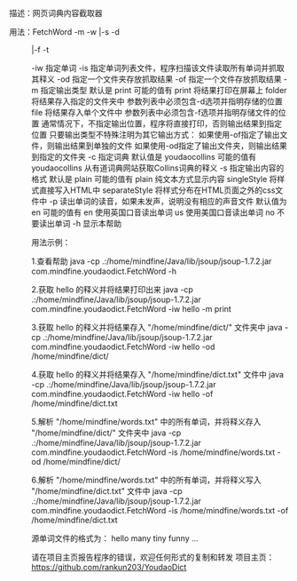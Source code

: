 描述：网页词典内容截取器

用法：FetchWord -m <outputType> -w <word>|-s <file> -d <dir>|-f <file> -t <outputStyle>

  -iw     指定单词
  -is     指定单词列表文件，程序扫描该文件读取所有单词并抓取其释义
  -od     指定一个文件夹存放抓取结果
  -of     指定一个文件存放抓取结果
  -m      指定输出类型
           默认是
            print
           可能的值有
            print    将结果打印在屏幕上
            folder   将结果存入指定的文件夹中
                      参数列表中必须包含-d选项并指明存储的位置
            file     将结果存入单个文件中
                      参数列表中必须包含-f选项并指明存储文件的位置
           通常情况下，不指定输出位置，程序将直接打印，否则输出结果到指定位置
            只要输出类型不特殊注明为其它输出方式：
             如果使用-of指定了输出文件，则输出结果到单独的文件
             如果使用-od指定了输出文件夹，则输出结果到指定的文件夹
  -c      指定词典
           默认值是
            youdaocollins
           可能的值有
            youdaocollins   从有道词典网站获取Collins词典的释义
  -s      指定输出内容的格式
           默认是
            plain
           可能的值有
            plain           纯文本方式显示内容
            singleStyle     将样式直接写入HTML中
			separateStyle   将样式分布在HTML页面之外的css文件中
  -p      读出单词的读音，如果未发声，说明没有相应的声音文件
           默认值为
            en
           可能的值有
            en              使用英国口音读出单词
            us              使用美国口音读出单词
            no              不要读出单词
  -h      显示本帮助

用法示例：

1.查看帮助
java -cp .:/home/mindfine/Java/lib/jsoup/jsoup-1.7.2.jar com.mindfine.youdaodict.FetchWord -h

2.获取 hello 的释义并将结果打印出来
java -cp .:/home/mindfine/Java/lib/jsoup/jsoup-1.7.2.jar com.mindfine.youdaodict.FetchWord -iw hello -m print

3.获取 hello 的释义并将结果存入 "/home/mindfine/dict/" 文件夹中
java -cp .:/home/mindfine/Java/lib/jsoup/jsoup-1.7.2.jar com.mindfine.youdaodict.FetchWord -iw hello -od /home/mindfine/dict/

4.获取 hello 的释义并将结果存入 "/home/mindfine/dict.txt" 文件中
java -cp .:/home/mindfine/Java/lib/jsoup/jsoup-1.7.2.jar com.mindfine.youdaodict.FetchWord -iw hello -of /home/mindfine/dict.txt

5.解析 "/home/mindfine/words.txt" 中的所有单词，并将释义存入 "/home/mindfine/dict/" 文件夹中
java -cp .:/home/mindfine/Java/lib/jsoup/jsoup-1.7.2.jar com.mindfine.youdaodict.FetchWord -is /home/mindfine/words.txt -od /home/mindfine/dict/

6.解析 "/home/mindfine/words.txt" 中的所有单词，并将释义写入 "/home/mindfine/dict.txt" 文件中
java -cp .:/home/mindfine/Java/lib/jsoup/jsoup-1.7.2.jar com.mindfine.youdaodict.FetchWord -is /home/mindfine/words.txt -of /home/mindfine/dict.txt


源单词文件的格式为：
hello
many
tiny
funny
...

请在项目主页报告程序的错误，欢迎任何形式的复制和转发
项目主页：https://github.com/rankun203/YoudaoDict